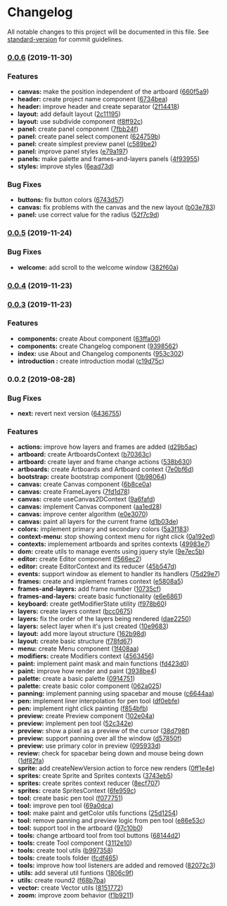 # Changelog

All notable changes to this project will be documented in this file. See [standard-version](https://github.com/conventional-changelog/standard-version) for commit guidelines.

### [0.0.6](https://github.com/pixore/pixore/compare/v0.0.5...v0.0.6) (2019-11-30)


### Features

* **canvas:** make the position independent of the artboard ([660f5a9](https://github.com/pixore/pixore/commit/660f5a9af018bacebc2905cba6ad84f3e2e03862))
* **header:** create project name component ([6734bea](https://github.com/pixore/pixore/commit/6734bea652f60c88338977ebf391471b368ce052))
* **header:** improve header and create separator ([2f14418](https://github.com/pixore/pixore/commit/2f14418f6b9b887e5e70654a2e361f64be2db365))
* **layout:** add default layout ([2c11195](https://github.com/pixore/pixore/commit/2c11195c6ec386099c3273a9e46ed0d3eb744444))
* **layout:** use subdivide component ([f8ff92c](https://github.com/pixore/pixore/commit/f8ff92c34edf3e74294ffcb6af5fa50f57eb7808))
* **panel:** create panel component ([7fbb24f](https://github.com/pixore/pixore/commit/7fbb24fb4c1a4124055d7c4f391bacd9f213e906))
* **panel:** create panel select component ([624759b](https://github.com/pixore/pixore/commit/624759bbe02d4981d42c759632788d1134ef42bb))
* **panel:** create simplest preview panel ([c589be2](https://github.com/pixore/pixore/commit/c589be2d0b5dc6a46dea27f81dac1656433997db))
* **panel:** improve panel styles ([e79a197](https://github.com/pixore/pixore/commit/e79a19765f6114681760e7fa7debfc61d7155600))
* **panels:** make palette and frames-and-layers panels ([4f93955](https://github.com/pixore/pixore/commit/4f939556f45cb378b82e4a40558885726aa2d23d))
* **styles:** improve styles ([6ead73d](https://github.com/pixore/pixore/commit/6ead73db259c3711ed0686a0206e195d71ba7bf1))


### Bug Fixes

* **buttons:** fix button colors ([6743d57](https://github.com/pixore/pixore/commit/6743d57d7da02576422eb9240a5573def0018a98))
* **canvas:** fix problems with the canvas and the new layout ([b03e783](https://github.com/pixore/pixore/commit/b03e783cff0e0ea4b9b8fb80af0f14171927dd1a))
* **panel:** use correct value for the radius ([52f7c9d](https://github.com/pixore/pixore/commit/52f7c9d77d6886d9b6497fb542e0e5552f2b440a))

### [0.0.5](https://github.com/pixore/pixore/compare/v0.0.4...v0.0.5) (2019-11-24)


### Bug Fixes

* **welcome:** add scroll to the welcome window ([382f60a](https://github.com/pixore/pixore/commit/382f60aa1038344a1b4000a92f7ab3b349dc54d9))

### [0.0.4](https://github.com/pixore/pixore/compare/v0.0.3...v0.0.4) (2019-11-23)

### [0.0.3](https://github.com/pixore/pixore/compare/v0.0.2...v0.0.3) (2019-11-23)


### Features

* **components:** create About component ([63ffa00](https://github.com/pixore/pixore/commit/63ffa00f9eddda8ffb2eed2da4169564f583c872))
* **components:** create Changelog component ([9398562](https://github.com/pixore/pixore/commit/93985626eb503cfa3b516bf20ab064c6e721b916))
* **index:** use About and Changelog components ([953c302](https://github.com/pixore/pixore/commit/953c302eda0cec30c952f90b83cd52b5140e5244))
* **introduction :** create introduction modal ([c19d75c](https://github.com/pixore/pixore/commit/c19d75c4587dcef6cf6fd3bd39c353ee09a21674))

### 0.0.2 (2019-08-28)


### Bug Fixes

* **next:** revert next version ([6436755](https://github.com/pixore/pixore/commit/6436755))


### Features

* **actions:** improve how layers and frames are added ([d29b5ac](https://github.com/pixore/pixore/commit/d29b5ac))
* **artboard:** create ArtboardsContext ([b70363c](https://github.com/pixore/pixore/commit/b70363c))
* **artboard:** create layer and frame change actions ([538b630](https://github.com/pixore/pixore/commit/538b630))
* **artboards:** create Artboards and Artboard context ([7e0bf6d](https://github.com/pixore/pixore/commit/7e0bf6d))
* **bootstrap:** create bootstrap component ([0b98064](https://github.com/pixore/pixore/commit/0b98064))
* **canvas:** create Canvas component ([6b8ce0a](https://github.com/pixore/pixore/commit/6b8ce0a))
* **canvas:** create FrameLayers ([7fd1d78](https://github.com/pixore/pixore/commit/7fd1d78))
* **canvas:** create useCanvas2DContext ([9a6fafd](https://github.com/pixore/pixore/commit/9a6fafd))
* **canvas:** implement Canvas component ([aa1ed28](https://github.com/pixore/pixore/commit/aa1ed28))
* **canvas:** improve center algorithm ([e0e3070](https://github.com/pixore/pixore/commit/e0e3070))
* **canvas:** paint all layers for the current frame ([d1b03de](https://github.com/pixore/pixore/commit/d1b03de))
* **colors:** implement primary and secondary colors ([5a3f183](https://github.com/pixore/pixore/commit/5a3f183))
* **context-menu:** stop showing context menu for right click ([0a192ed](https://github.com/pixore/pixore/commit/0a192ed))
* **contexts:** implemement artboards and sprites contexts ([49983e7](https://github.com/pixore/pixore/commit/49983e7))
* **dom:** create utils to manage events using jquery style ([9e7ec5b](https://github.com/pixore/pixore/commit/9e7ec5b))
* **editor:** create Editor component ([f566ec2](https://github.com/pixore/pixore/commit/f566ec2))
* **editor:** create EditorContext and its reducer ([45b547d](https://github.com/pixore/pixore/commit/45b547d))
* **events:** support window as element to handler its handlers ([75d29e7](https://github.com/pixore/pixore/commit/75d29e7))
* **frames:** create and implement frames context ([e5808a5](https://github.com/pixore/pixore/commit/e5808a5))
* **frames-and-layers:** add frame number ([10735cf](https://github.com/pixore/pixore/commit/10735cf))
* **frames-and-layers:** create basic functionality ([e6e6861](https://github.com/pixore/pixore/commit/e6e6861))
* **keyboard:** create getModifierState utility ([f978b60](https://github.com/pixore/pixore/commit/f978b60))
* **layers:** create layers context ([bcc0675](https://github.com/pixore/pixore/commit/bcc0675))
* **layers:** fix the order of the layers being rendered ([dae2250](https://github.com/pixore/pixore/commit/dae2250))
* **layers:** select layer when it's just created ([10e9683](https://github.com/pixore/pixore/commit/10e9683))
* **layout:** add more layout structure ([162b98d](https://github.com/pixore/pixore/commit/162b98d))
* **layout:** create basic structure ([f78fd67](https://github.com/pixore/pixore/commit/f78fd67))
* **menu:** create Menu component ([1f408aa](https://github.com/pixore/pixore/commit/1f408aa))
* **modifiers:** create Modifiers context ([4563456](https://github.com/pixore/pixore/commit/4563456))
* **paint:** implement paint mask and main functions ([fd423d0](https://github.com/pixore/pixore/commit/fd423d0))
* **paint:** improve how render and paint ([3938be4](https://github.com/pixore/pixore/commit/3938be4))
* **palette:** create a basic palette ([0914751](https://github.com/pixore/pixore/commit/0914751))
* **palette:** create basic color component ([062a025](https://github.com/pixore/pixore/commit/062a025))
* **panning:** implement panning using spacebar and mouse ([c6644aa](https://github.com/pixore/pixore/commit/c6644aa))
* **pen:** implement liner interpolation for pen tool ([df0ebfe](https://github.com/pixore/pixore/commit/df0ebfe))
* **pen:** implement right click painting ([f854bfb](https://github.com/pixore/pixore/commit/f854bfb))
* **preview:** create Preview component ([102e04a](https://github.com/pixore/pixore/commit/102e04a))
* **preview:** implement pen tool ([52c342e](https://github.com/pixore/pixore/commit/52c342e))
* **preview:** show a pixel as a preview of the cursor ([38d798f](https://github.com/pixore/pixore/commit/38d798f))
* **preview:** support panning over all the window ([d57850f](https://github.com/pixore/pixore/commit/d57850f))
* **preview:** use primary color in preview ([095933d](https://github.com/pixore/pixore/commit/095933d))
* **review:** check for spacebar being down and mouse being down ([1df82fa](https://github.com/pixore/pixore/commit/1df82fa))
* **sprite:** add createNewVersion action to force new renders ([0ff1e4e](https://github.com/pixore/pixore/commit/0ff1e4e))
* **sprites:** create Sprite and Sprites contexts ([3743eb5](https://github.com/pixore/pixore/commit/3743eb5))
* **sprites:** create sprites context reducer ([8ecf707](https://github.com/pixore/pixore/commit/8ecf707))
* **sprites:** create SpritesContext ([6fe959c](https://github.com/pixore/pixore/commit/6fe959c))
* **tool:** create basic pen tool ([f077751](https://github.com/pixore/pixore/commit/f077751))
* **tool:** improve pen tool ([69a0dca](https://github.com/pixore/pixore/commit/69a0dca))
* **tool:** make paint and getColor utils functions ([25d1254](https://github.com/pixore/pixore/commit/25d1254))
* **tool:** remove panning and preview logic from pen tool ([e86e53c](https://github.com/pixore/pixore/commit/e86e53c))
* **tool:** support tool in the artboard ([97c10b0](https://github.com/pixore/pixore/commit/97c10b0))
* **tools:** change artboard tool from tool buttons ([68144d2](https://github.com/pixore/pixore/commit/68144d2))
* **tools:** create Tool component ([3112e10](https://github.com/pixore/pixore/commit/3112e10))
* **tools:** create tool utils ([b997358](https://github.com/pixore/pixore/commit/b997358))
* **tools:** create tools folder ([fcdf465](https://github.com/pixore/pixore/commit/fcdf465))
* **tools:** improve how tool listeners are added and removed ([82072c3](https://github.com/pixore/pixore/commit/82072c3))
* **utils:** add several util funtions ([1806c9f](https://github.com/pixore/pixore/commit/1806c9f))
* **utils:** create round2 ([f68b7ba](https://github.com/pixore/pixore/commit/f68b7ba))
* **vector:** create Vector utils ([8151772](https://github.com/pixore/pixore/commit/8151772))
* **zoom:** improve zoom behavior ([f1b9211](https://github.com/pixore/pixore/commit/f1b9211))
